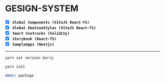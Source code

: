 # GESIGN-SYSTEM

- [x] **`Global Components (ViteJS React-TS)`**
- [x] **`Global EmotionStyles (ViteJS React-TS)`**
- [x] **`Smart Contracks (Solidity)`**
- [x] **`Storybook (React-TS)`**
- [x] **`SampleApps (Nextjs)`**

---

```bash
yarn set version berry
```

```bash
yarn init
```

```bash
mkdir package
```
